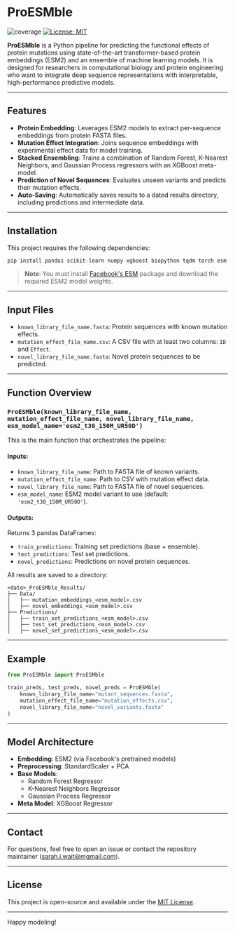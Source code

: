 # ProESMble
![coverage](https://img.shields.io/badge/coverage-100%25-green)
[![License: MIT](https://img.shields.io/badge/License-MIT-yellow.svg)](https://opensource.org/licenses/MIT)

**ProESMble** is a Python pipeline for predicting the functional effects of protein mutations using state-of-the-art transformer-based protein embeddings (ESM2) and an ensemble of machine learning models. It is designed for researchers in computational biology and protein engineering who want to integrate deep sequence representations with interpretable, high-performance predictive models.

---

## Features

- **Protein Embedding**: Leverages ESM2 models to extract per-sequence embeddings from protein FASTA files.
- **Mutation Effect Integration**: Joins sequence embeddings with experimental effect data for model training.
- **Stacked Ensembling**: Trains a combination of Random Forest, K-Nearest Neighbors, and Gaussian Process regressors with an XGBoost meta-model.
- **Prediction of Novel Sequences**: Evaluates unseen variants and predicts their mutation effects.
- **Auto-Saving**: Automatically saves results to a dated results directory, including predictions and intermediate data.

---

## Installation

This project requires the following dependencies:

```bash
pip install pandas scikit-learn numpy xgboost biopython tqdm torch esm
```

> **Note**: You must install [Facebook's ESM](https://github.com/facebookresearch/esm) package and download the required ESM2 model weights.

---

## Input Files

- `known_library_file_name.fasta`: Protein sequences with known mutation effects.
- `mutation_effect_file_name.csv`: A CSV file with at least two columns: `ID` and `Effect`.
- `novel_library_file_name.fasta`: Novel protein sequences to be predicted.

---

## Function Overview

### `ProESMble(known_library_file_name, mutation_effect_file_name, novel_library_file_name, esm_model_name='esm2_t30_150M_UR50D')`

This is the main function that orchestrates the pipeline:

#### Inputs:
- `known_library_file_name`: Path to FASTA file of known variants.
- `mutation_effect_file_name`: Path to CSV with mutation effect data.
- `novel_library_file_name`: Path to FASTA file of novel sequences.
- `esm_model_name`: ESM2 model variant to use (default: `'esm2_t30_150M_UR50D'`).

#### Outputs:
Returns 3 pandas DataFrames:
- `train_predictions`: Training set predictions (base + ensemble).
- `test_predictions`: Test set predictions.
- `novel_predictions`: Predictions on novel protein sequences.

All results are saved to a directory:
```
<date>_ProESMble_Results/
├── Data/
│   ├── mutation_embeddings_<esm_model>.csv
│   ├── novel_embeddings_<esm_model>.csv
├── Predictions/
│   ├── train_set_predictions_<esm_model>.csv
│   ├── test_set_predictions_<esm_model>.csv
│   ├── novel_set_predictions_<esm_model>.csv
```

---

## Example

```python
from ProESMble import ProESMble

train_preds, test_preds, novel_preds = ProESMble(
    known_library_file_name="mutant_sequences.fasta",
    mutation_effect_file_name="mutation_effects.csv",
    novel_library_file_name="novel_variants.fasta"
)
```

---

## Model Architecture

- **Embedding**: ESM2 (via Facebook's pretrained models)
- **Preprocessing**: StandardScaler + PCA
- **Base Models**:
  - Random Forest Regressor
  - K-Nearest Neighbors Regressor
  - Gaussian Process Regressor
- **Meta Model**: XGBoost Regressor

---

## Contact

For questions, feel free to open an issue or contact the repository maintainer (sarah.j.wait@mgmail.com).

---

## License

This project is open-source and available under the [MIT License](LICENSE).

---

Happy modeling!
